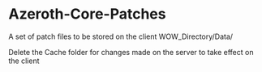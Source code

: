 # Azeroth-Core-Patches
A set of patch files to be stored on the client WOW_Directory/Data/

Delete the Cache folder for changes made on the server to take effect on the client
